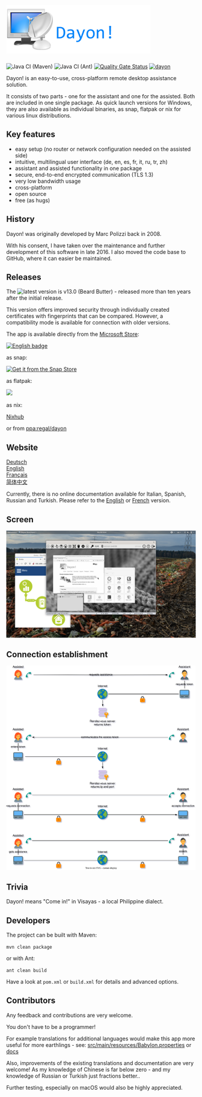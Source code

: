 # <img src="docs/dayon.png" alt="Dayon!"/>
![Java CI (Maven)](https://github.com/RetGal/Dayon/workflows/Java%20CI%20(Maven)/badge.svg)
![Java CI (Ant)](https://github.com/RetGal/Dayon/workflows/Java%20CI%20(Ant)/badge.svg)
[![Quality Gate Status](https://sonarcloud.io/api/project_badges/measure?project=RetGal_Dayon&metric=alert_status)](https://sonarcloud.io/dashboard?id=RetGal_Dayon)
[![dayon](https://snapcraft.io/dayon/badge.svg)](https://snapcraft.io/dayon)

Dayon! is an easy-to-use, cross-platform remote desktop assistance solution.

It consists of two parts - one for the assistant and one for the assisted. Both are included in one single package.
As quick launch versions for Windows, they are also available as individual binaries, as snap, flatpak or nix for various linux distributions.

## Key features

- easy setup (no router or network configuration needed on the assisted side)
- intuitive, multilingual user interface (de, en, es, fr, it, ru, tr, zh)
- assistant and assisted functionality in one package
- secure, end-to-end encrypted communication (TLS 1.3)
- very low bandwidth usage
- cross-platform
- open source
- free (as hugs)

## History

Dayon! was originally developed by Marc Polizzi back in 2008.

With his consent, I have taken over the maintenance and further development of this software in late 2016.
I also moved the code base to GitHub, where it can easier be maintained.

## Releases

The ![latest version](https://github.com/RetGal/Dayon/releases) is v13.0 (Beard Butter) - released more than ten years after the initial release.

This version offers improved security through individually created certificates with fingerprints that can be compared. However, a compatibility mode is available for connection with older versions.

The app is available directly from the [Microsoft Store](https://apps.microsoft.com/detail/9PBM5KW0C790):

[<img src='https://developer.microsoft.com/store/badges/images/English_get_L.png' alt='English badge' width="127" height="52"/>](https://apps.microsoft.com/detail/9PBM5KW0C790)

as snap:

[![Get it from the Snap Store](https://snapcraft.io/static/images/badges/en/snap-store-black.svg)](https://snapcraft.io/dayon)

as flatpak:

[<img src="https://flathub.org/assets/badges/flathub-badge-en.svg" width="180"/>](https://flathub.org/apps/details/io.github.retgal.Dayon)

as nix:

[Nixhub](https://www.nixhub.io/packages/dayon)

or from [ppa:regal/dayon](https://launchpad.net/~regal/+archive/ubuntu/dayon)

## Website

[Deutsch](https://retgal.github.io/Dayon/de_index.html)<br>
[English](https://retgal.github.io/Dayon/index.html)<br>
[Français](https://retgal.github.io/Dayon/fr_index.html)<br>
[简体中文](https://retgal.github.io/Dayon/zh_index.html)<br>

Currently, there is no online documentation available for Italian, Spanish, Russian and Turkish.
Please refer to the [English](https://retgal.github.io/Dayon/index.html) or [French](https://retgal.github.io/Dayon/fr_index.html)
 version.
 
## Screen

![Assistant in action](/docs/dayon.screen.png?raw=true "Assistant connected")

## Connection establishment

![Connection establishment](/docs/dayon.connection.diagram.svg)

## Trivia

Dayon! means "Come in!" in Visayas - a local Philippine dialect. 

## Developers

The project can be built with Maven:

``mvn clean package``

or with Ant:

``ant clean build``

Have a look at ``pom.xml`` or ``build.xml`` for details and advanced options.
 
## Contributors
 
Any feedback and contributions are very welcome. 

You don't have to be a programmer!

For example translations for additional languages would make this app more useful for more earthlings - see: [src/main/resources/Babylon.properties](https://github.com/RetGal/Dayon/blob/master/src/main/resources/Babylon.properties) or [docs](https://github.com/RetGal/Dayon/tree/master/docs)

Also, improvements of the existing translations and documentation are very welcome! As my knowledge of Chinese is far below zero - and my knowledge of Russian or Turkish just fractions better..

Further testing, especially on macOS would also be highly appreciated.
